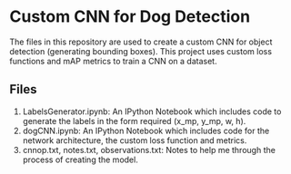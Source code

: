 # Custom CNN for Dog Detection
The files in this repository are used to create a custom CNN for object detection (generating bounding boxes).
This project uses custom loss functions and mAP metrics to train a CNN on a dataset.

## Files
1. LabelsGenerator.ipynb: An IPython Notebook which includes code to generate the labels in the form required (x_mp, y_mp, w, h).
2. dogCNN.ipynb: An IPython Notebook which includes code for the network architecture, the custom loss function and metrics.
3. cnnop.txt, notes.txt, observations.txt: Notes to help me through the process of creating the model.
